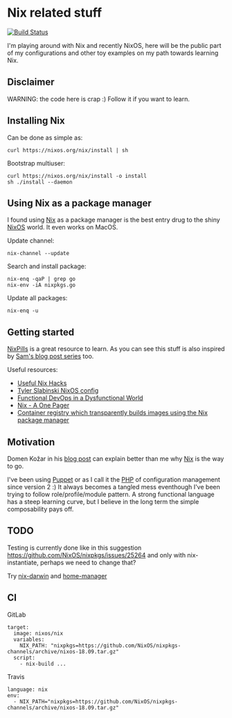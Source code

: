 # Nix related stuff

[![Build Status](https://travis-ci.org/fiksn/nix.svg?branch=master)](https://travis-ci.org/fiksn/nix)

I'm playing around with Nix and recently NixOS, here will be the public part of my configurations and other toy examples on 
my path towards learning Nix.

## Disclaimer

WARNING: the code here is crap :) Follow it if you want to learn.

## Installing Nix

Can be done as simple as:

```
curl https://nixos.org/nix/install | sh
```

Bootstrap multiuser:
```
curl https://nixos.org/nix/install -o install
sh ./install --daemon
```

## Using Nix as a package manager

I found using [Nix](https://nixos.org/nix/) as a package manager is the best entry drug to the shiny [NixOS](https://nixos.org) world.
It even works on MacOS.

Update channel:
```
nix-channel --update
```

Search and install package:
```
nix-enq -qaP | grep go
nix-env -iA nixpkgs.go
```

Update all packages:
```
nix-enq -u
```

## Getting started

[NixPills](https://nixos.org/nixos/nix-pills/) is a great resource to learn.
As you can see this stuff is also inspired by [Sam's blog post series](https://www.sam.today/blog/environments-with-nix-shell-learning-nix-pt-1/) too.

Useful resources:
* [Useful Nix Hacks](http://chriswarbo.net/projects/nixos/useful_hacks.html)
* [Tyler Slabinski NixOS config](https://gitlab.com/slabity/nixos-config)
* [Functional DevOps in a Dysfunctional World](https://vaibhavsagar.com/blog/2019/07/04/functional-devops/)
* [Nix - A One Pager](https://github.com/tazjin/nix-1p)
* [Container registry which transparently builds images using the Nix package manager](https://github.com/google/nixery)

## Motivation

Domen Kožar in his [blog post](https://www.domenkozar.com/2014/03/11/why-puppet-chef-ansible-arent-good-enough-and-we-can-do-better/) can explain
better than me why [Nix](https://nixos.org/nix/) is the way to go.

I've been using [Puppet](https://puppet.com) or as I call it the [PHP](https://www.php.net) of configuration management since version 2 :)
It always becomes a tangled mess eventhough I've been trying to follow role/profile/module pattern. A strong functional language has a steep learning curve, but I
believe in the long term the simple composability pays off.

## TODO

Testing is currently done like in this suggestion 
https://github.com/NixOS/nixpkgs/issues/25264
and only with nix-instantiate, perhaps we need to change that?

Try [nix-darwin](https://github.com/LnL7/nix-darwin) and [home-manager](https://github.com/rycee/home-manager)

## CI

GitLab
```
target:
  image: nixos/nix
  variables:
    NIX_PATH: "nixpkgs=https://github.com/NixOS/nixpkgs-channels/archive/nixos-18.09.tar.gz"
  script:
    - nix-build ...
```

Travis

```
language: nix
env:
  - NIX_PATH="nixpkgs=https://github.com/NixOS/nixpkgs-channels/archive/nixos-18.09.tar.gz"
```
